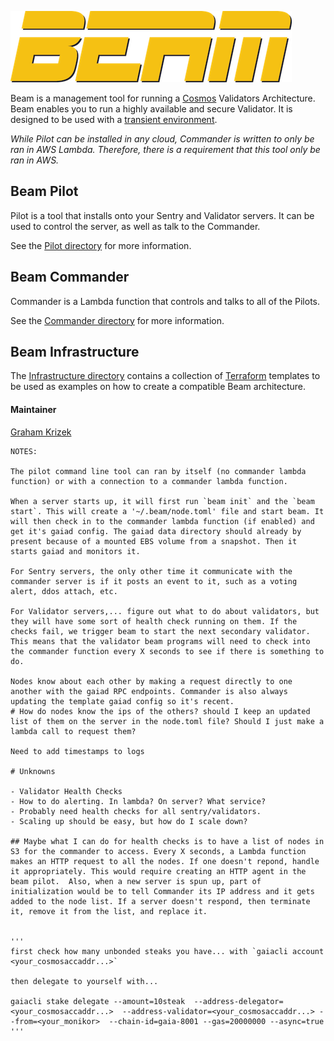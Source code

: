 ![beam-logo.png](beam-logo.png)

Beam is a management tool for running a [Cosmos](https://cosmos.network) Validators Architecture. Beam enables you to run a highly available and secure Validator. It is designed to be used with a [transient environment](commander/README.md#transient).

_While Pilot can be installed in any cloud, Commander is written to only be ran in AWS Lambda. Therefore, there is a requirement that this tool only be ran in AWS._

## Beam Pilot

Pilot is a tool that installs onto your Sentry and Validator servers. It can be used to control the server, as well as talk to the Commander.

See the [Pilot directory](./pilot) for more information.

## Beam Commander

Commander is a Lambda function that controls and talks to all of the Pilots.

See the [Commander directory](./commander) for more information.

## Beam Infrastructure

The [Infrastructure directory](./infrastructure) contains a collection of [Terraform](https://terraform.io) templates to be used as examples on how to create a compatible Beam architecture.


#### Maintainer

[Graham Krizek](https://github.com/gkrizek)


```
NOTES:

The pilot command line tool can ran by itself (no commander lambda function) or with a connection to a commander lambda function.

When a server starts up, it will first run `beam init` and the `beam start`. This will create a '~/.beam/node.toml' file and start beam. It will then check in to the commander lambda function (if enabled) and get it's gaiad config. The gaiad data directory should already by present because of a mounted EBS volume from a snapshot. Then it starts gaiad and monitors it.

For Sentry servers, the only other time it communicate with the commander server is if it posts an event to it, such as a voting alert, ddos attach, etc.

For Validator servers,... figure out what to do about validators, but they will have some sort of health check running on them. If the checks fail, we trigger beam to start the next secondary validator. This means that the validator beam programs will need to check into the commander function every X seconds to see if there is something to do.

Nodes know about each other by making a request directly to one another with the gaiad RPC endpoints. Commander is also always updating the template gaiad config so it's recent.
# How do nodes know the ips of the others? should I keep an updated list of them on the server in the node.toml file? Should I just make a lambda call to request them?

Need to add timestamps to logs

# Unknowns

- Validator Health Checks
- How to do alerting. In lambda? On server? What service?
- Probably need health checks for all sentry/validators.
- Scaling up should be easy, but how do I scale down?

## Maybe what I can do for health checks is to have a list of nodes in S3 for the commander to access. Every X seconds, a Lambda function makes an HTTP request to all the nodes. If one doesn't repond, handle it appropriately. This would require creating an HTTP agent in the beam pilot.  Also, when a new server is spun up, part of initialization would be to tell Commander its IP address and it gets added to the node list. If a server doesn't respond, then terminate it, remove it from the list, and replace it.


'''
first check how many unbonded steaks you have... with `gaiacli account <your_cosmosaccaddr...>`

then delegate to yourself with...

gaiacli stake delegate --amount=10steak  --address-delegator=<your_cosmosaccaddr...>  --address-validator=<your_cosmosaccaddr...> --from=<your_monikor>  --chain-id=gaia-8001 --gas=20000000 --async=true
'''
```
